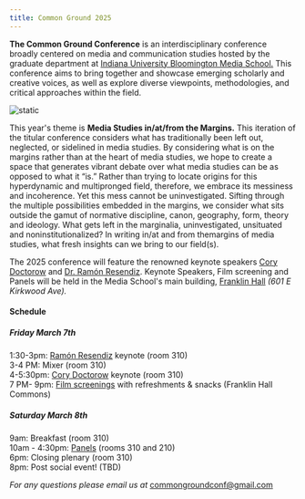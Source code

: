 ```yaml
---
title: Common Ground 2025
---
```

**The Common Ground Conference** is an interdisciplinary conference broadly centered on media and communication studies hosted by the graduate department at [Indiana University Bloomington Media School.](https://mediaschool.indiana.edu/) This conference aims to bring together and showcase emerging scholarly and creative voices, as well as explore diverse viewpoints, methodologies, and critical approaches within the field.

![static](/images/commonground_square.png)

This year's theme is **Media Studies in/at/from the Margins.**
This iteration of the titular conference considers what has traditionally been left out, neglected, or sidelined in media studies. By considering what is on the margins rather than at the heart of media studies, we hope to create a space that generates vibrant debate over what media studies can be as opposed to what it “is.” Rather than trying to locate origins for this hyperdynamic and multipronged field, therefore, we embrace its messiness and incoherence. Yet this mess cannot be uninvestigated. Sifting through the multiple possibilities embedded in the margins, we consider what sits outside the gamut of normative discipline, canon, geography, form, theory and ideology. What gets left in the marginalia, uninvestigated, unsituated and noninstitutionalized? In writing in/at and from themargins of media studies, what fresh insights can we bring to our field(s).




The 2025 conference will feature the renowned keynote speakers
[Cory Doctorow](https://pluralistic.net/) and [Dr. Ramón Resendiz](https://www.imdb.com/name/nm7475396/bio/). Keynote Speakers, Film screening and Panels will be held in the Media School's main building, [Franklin Hall](https://mediaschool.indiana.edu/about/facilities/franklin-hall/index.html) *(601 E Kirkwood Ave).*



#### Schedule ###

##### Friday March 7th #####


1:30-3pm: [Ramón Resendiz](https://iucommonground.github.io/friday/) keynote (room 310) \
3-4 PM: Mixer (room 310) \
4-5:30pm: [Cory Doctorow](https://iucommonground.github.io/friday/) keynote (room 310) \
7 PM- 9pm: [Film screenings](https://iucommonground.github.io/screenings/) with refreshments & snacks (Franklin Hall Commons)



##### Saturday March 8th #####

9am: Breakfast (room 310) \
10am - 4:30pm: [Panels](https://iucommonground.github.io/saturday) (rooms 310 and 210) \
6pm: Closing plenary (room 310) \
8pm: Post social event! (TBD)



*For any questions please email us at* [commongroundconf@gmail.com](mailto:commongroundconf@gmail.com)
